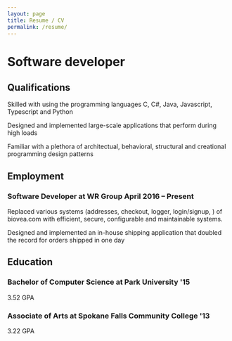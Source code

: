 ```yaml
---
layout: page
title: Resume / CV
permalink: /resume/
---
```


# Software developer

## Qualifications

Skilled with using the programming languages C, C#, Java, Javascript, Typescript and Python

Designed and implemented large-scale applications that perform during high loads

Familiar with a plethora of architectual, behavioral, structural and creational programming design patterns

## Employment

### Software Developer at WR Group	April 2016 – Present

Replaced various systems (addresses, checkout, logger, login/signup, ) of biovea.com with efficient, secure, configurable and maintainable systems.

Designed and implemented an in-house shipping application that doubled the record for orders shipped in one day

## Education

### Bachelor of Computer Science at Park University	'15

3.52 GPA

### Associate of Arts at Spokane Falls Community College '13

3.22 GPA


